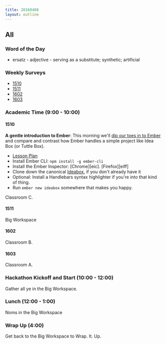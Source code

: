 ```yaml
---
title: 20160408
layout: outline
---
```


## All

### Word of the Day

* ersatz - adjective - serving as a substitute; synthetic; artificial

### Weekly Surveys

- [1510](https://docs.google.com/forms/d/1H7J_tnt_fFp2UMd7HxMASapHcIdXzwGNbfVaVsX4lhs/viewform)
- [1511](https://docs.google.com/forms/d/10HmrnUtEnIXRzXPUpvb4oJJPvL28B5XKbYzpmTib_h8/viewform)
- [1602](https://docs.google.com/forms/d/1HjNT94LRRAuEqc8oHChvbrmLQCQIzLGlvHiIPyXimIM/viewform)
- [1603](https://docs.google.com/forms/d/1LnzSWSUcE144--elBKueB0SXMBPYLE6OzyxMl8YOz3E/viewform)

### Academic Time (9:00 - 10:00)

#### 1510

**A gentle introduction to Ember**: This morning we'll [dip our toes in to Ember][ember] and compare and contrast how Ember handles a simple project like Idea Box (or Tuttle Box).

[ember]: https://github.com/turingschool/lesson_plans/blob/master/ruby_04-apis_and_scalability/super-introduction-to-ember.markdown#idea-box-30

- [Lesson Plan][ember]
- Install Ember CLI: `npm install -g ember-cli`
- Install the Ember Inspector: [Chrome][eic]. [Firefox][eiff]
- Clone down the canonical [Ideabox](https://github.com/stevekinney/idea-box), if you don't already have it
- Optional: Install a Handlebars syntax highlighter if you're into that kind of thing.
- Run `ember new ideabox` somewhere that makes you happy.

Classroom C.

#### 1511

Big Workspace

#### 1602

Classroom B.

#### 1603

Classroom A.


### Hackathon Kickoff and Start (10:00 - 12:00)

Gather all ye in the Big Workspace.

### Lunch (12:00 - 1:00)

Noms in the Big Workspace

### Wrap Up (4:00)

Get back to the Big Workspace to Wrap. It. Up.
